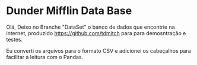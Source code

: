 # Dunder Mifflin Data Base

Olá, Deixo no Branche "DataSet" o banco de dados que encontrie na internet, produzido https://github.com/tdmitch para para demosntração e testes.

Eu converti os arquivos para o formato CSV e adicionei os cabeçalhos para facilitar a leitura com o Pandas.

